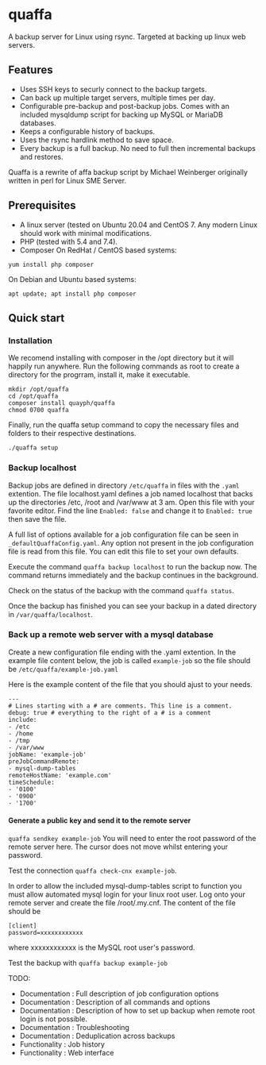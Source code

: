 # quaffa
A backup server for Linux using rsync. Targeted at backing up linux web servers.

## Features

- Uses SSH keys to securly connect to the backup targets.
- Can back up multiple target servers, multiple times per day. 
- Configurable pre-backup and post-backup jobs. Comes with an included mysqldump script for backing up MySQL or MariaDB databases.
- Keeps a configurable history of backups.
- Uses the rsync hardlink method to save space. 
- Every backup is a full backup. No need to full then incremental backups and restores.

Quaffa is a rewrite of affa backup script by Michael Weinberger originally written in perl for Linux SME Server.

## Prerequisites

- A linux server (tested on Ubuntu 20.04 and CentOS 7. Any modern Linux should work with minimal modifications.
- PHP (tested with 5.4 and 7.4).
- Composer
On RedHat / CentOS based systems:
```
yum install php composer
```
On Debian and Ubuntu based systems:
```
apt update; apt install php composer
```
## Quick start

### Installation

We recomend installing with composer in the /opt directory but it will happily run anywhere. 
Run the following commands as root to create a directory for the progrram, install it, make it executable.  
```
mkdir /opt/quaffa
cd /opt/quaffa
composer install quayph/quaffa
chmod 0700 quaffa
```
Finally, run the quaffa setup command to copy the necessary files and folders to their respective destinations.
```
./quaffa setup
```

### Backup localhost

Backup jobs are defined in directory `/etc/quaffa` in files with the `.yaml` extention.
The file localhost.yaml defines a job named localhost that backs up the directories /etc, /root and /var/www at 3 am.
Open this file with your favorite editor. Find the line `Enabled: false` and change it to `Enabled: true` then save the file.

A full list of options available for a job configuration file can be seen in `_defaultQuaffaConfig.yaml`. Any option not present in the job configuration file is read from this file. You can edit this file to set your own defaults.

Execute the command `quaffa backup localhost` to run the backup now. The command returns immediately and the backup continues in the background.

Check on the status of the backup with the command `quaffa status`.

Once the backup has finished you can see your backup in a dated directory in `/var/quaffa/localhost`.

### Back up a remote web server with a mysql database

Create a new configuration file ending with the .yaml extention. In the example file content below, the job is called `example-job` so the file should be `/etc/quaffa/example-job.yaml`

Here is the example content of the file that you should ajust to your needs.
```
---
# Lines starting with a # are comments. This line is a comment.
debug: true # everything to the right of a # is a comment
include: 
- /etc
- /home
- /tmp
- /var/www
jobName: 'example-job' 
preJobCommandRemote:
- mysql-dump-tables
remoteHostName: 'example.com'
timeSchedule:
- '0100'
- '0900'
- '1700'
```
#### Generate a public key and send it to the remote server

`quaffa sendkey example-job` You will need to enter the root password of the remote server here. The cursor does not move whilst entering your password.

Test the connection `quaffa check-cnx example-job`.

In order to allow the included mysql-dump-tables script to function you must allow automated mysql login for your linux root user. Log onto your remote server and create the file /root/.my.cnf. The content of the file should be 
```
[client]
password=xxxxxxxxxxxx
```
where xxxxxxxxxxxx is the MySQL root user's password.

Test the backup with `quaffa backup example-job`

TODO:
- Documentation : Full description of job configuration options
- Documentation : Description of all commands and options
- Documentation : Description of how to set up backup when remote root login is not possible. 
- Documentation : Troubleshooting
- Documentation : Deduplication across backups
- Functionality : Job history
- Functionality : Web interface

